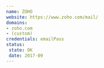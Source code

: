```yaml
---
name: ZOHO
website: https://www.zoho.com/mail/
domains:
- zoho.com
- (custom)
credentials: emailPass
status:
 state: OK
 date: 2017-09
---
```

